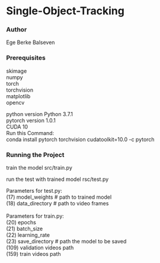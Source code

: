 # Single-Object-Tracking
### Author

Ege Berke Balseven

###  Prerequisites
skimage<br/>
numpy<br/>
torch<br/>
torchvision<br/>
matplotlib<br/>
opencv<br/>

python version Python 3.7.1 <br/>
pytorch version 1.0.1<br/>
CUDA 10<br/>
Run this Command:<br/>
conda install pytorch torchvision cudatoolkit=10.0 -c pytorch<br/>

###  Running the Project

train the model
src/train.py

run the test with trained model
rsc/test.py

Parameters for test.py:<br/>
(17) model_weights # path to trained model <br/>
(18) data_directory # path to video frames <br/>
<br/>
Parameters for train.py:<br/>
(20) epochs <br/>
(21) batch_size <br/>
(22) learning_rate <br/>
(23) save_directory # path the model to be saved <br/>
(109) validation videos path <br/>
(159) train videos path <br/>
